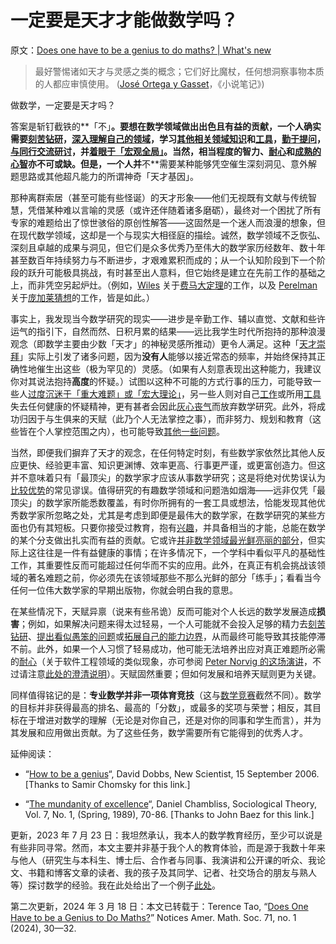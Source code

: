 # 一定要是天才才能做数学吗？

原文：[Does one have to be a genius to do maths? | What's new](https://terrytao.wordpress.com/career-advice/does-one-have-to-be-a-genius-to-do-maths/)

> 最好警惕诸如天才与灵感之类的概念；它们好比魔杖，任何想洞察事物本质的人都应审慎使用。 ([José Ortega y Gasset](http://en.wikipedia.org/wiki/José_Ortega_y_Gasset)，《小说笔记》)

做数学，一定要是天才吗？

答案是斩钉截铁的**「不」**。要想在数学领域做出出色且有益的贡献，一个人确实需要[刻苦钻研](https://terrytao.wordpress.com/career-advice/work-hard/)，[深入理解自己的领域](https://terrytao.wordpress.com/career-advice/learn-and-relearn-your-field/)，学习[其他相关领域知识](https://terrytao.wordpress.com/career-advice/dont-be-afraid-to-learn-things-outside-your-field/)和[工具](https://terrytao.wordpress.com/career-advice/learn-the-power-of-other-mathematicians-tools/)，[勤于提问](https://terrytao.wordpress.com/career-advice/ask-yourself-dumb-questions-and-answer-them/)，[与同行交流研讨](https://terrytao.wordpress.com/career-advice/attend-talks-and-conferences-even-those-not-directly-related-to-your-work/)，并[着眼于「宏观全局」](https://terrytao.wordpress.com/career-advice/think-ahead/)。当然，相当程度的智力、[耐心](https://terrytao.wordpress.com/career-advice/be-patient/)和[成熟的心智](https://terrytao.wordpress.com/career-advice/be-professional-in-your-work/)亦不可或缺。但是，一个人并**不**需要某种能够凭空催生深刻洞见、意外解题思路或其他超凡能力的所谓神奇「天才基因」。

那种离群索居（甚至可能有些怪诞）的天才形象——他们无视既有文献与传统智慧，凭借某种难以言喻的灵感（或许还伴随着诸多磨砺），最终对一个困扰了所有专家的难题给出了惊世骇俗的原创性解答——这固然是一个迷人而浪漫的想象，但在现代数学领域，这却是一个与现实大相径庭的描绘。诚然，数学领域不乏恢弘、深刻且卓越的成果与洞见，但它们是众多优秀乃至伟大的数学家历经数年、数十年甚至数百年持续努力与不断进步，才艰难累积而成的；从一个认知阶段到下一个阶段的跃升可能极具挑战，有时甚至出人意料，但它始终是建立在先前工作的基础之上，而非凭空另起炉灶。（例如，[Wiles](http://en.wikipedia.org/wiki/Andrew_Wiles) 关于[费马大定理](http://en.wikipedia.org/wiki/Fermat's_last_theorem)的工作，以及 [Perelman](http://en.wikipedia.org/wiki/Grigori_Perelman) 关于[庞加莱猜想](http://en.wikipedia.org/wiki/Poincaré_conjecture)的工作，皆是如此。）

事实上，我发现当今数学研究的现实——进步是辛勤工作、辅以直觉、文献和些许运气的指引下，自然而然、日积月累的结果——远比我学生时代所抱持的那种浪漫观念（即数学主要由少数「天才」的神秘灵感所推动）更令人满足。这种「[天才崇拜](https://www.discovermagazine.com/mind/the-cult-of-genius)」实际上引发了诸多问题，因为**没有人**能够以接近常态的频率，并始终保持其正确性地催生出这些（极为罕见的）灵感。（如果有人刻意表现出这种能力，我建议你对其说法抱持**高度**的怀疑。）试图以这种不可能的方式行事的压力，可能导致一些人[过度沉迷于「重大难题」或「宏大理论」](https://terrytao.wordpress.com/career-advice/dont-prematurely-obsess-on-a-single-big-problem-or-big-theory/)，另一些人则对自己[工作](https://terrytao.wordpress.com/career-advice/be-sceptical-of-your-own-work/)或所用[工具](https://terrytao.wordpress.com/career-advice/learn-the-limitations-of-your-tools/)失去任何健康的怀疑精神，更有甚者会因此[灰心丧气](https://terrytao.wordpress.com/career-advice/be-patient/)而放弃数学研究。此外，将成功归因于与生俱来的天赋（此乃个人无法掌控之事），而非努力、规划和教育（这些皆在个人掌控范围之内），也可能导致[其他一些问题](http://nymag.com/news/features/27840/)。

当然，即便我们摒弃了天才的观念，在任何特定时刻，有些数学家依然比其他人反应更快、经验更丰富、知识更渊博、效率更高、行事更严谨，或更富创造力。但这并不意味着只有「最顶尖」的数学家才应该从事数学研究；这是将绝对优势误认为[比较优势](http://en.wikipedia.org/wiki/Comparative_advantage)的常见谬误。值得研究的有趣数学领域和问题浩如烟海——远非仅凭「最顶尖」的数学家所能悉数覆盖，有时你所拥有的一套工具或想法，恰能发现其他优秀数学家所忽略之处，尤其是考虑到即便是最伟大的数学家，在数学研究的某些方面也仍有其短板。只要你接受过教育，抱有[兴趣](https://terrytao.wordpress.com/career-advice/enjoy-your-work/)，并具备相当的才能，总能在数学的某个分支做出扎实而有益的贡献。它或许[并非数学领域最光鲜亮丽的部分](https://terrytao.wordpress.com/career-advice/don’t-base-career-decisions-on-glamour-or-fame/)，但实际上这往往是一件有益健康的事情；在许多情况下，一个学科中看似平凡的基础性工作，其重要性反而可能超过任何华而不实的应用。此外，在真正有机会挑战该领域的著名难题之前，你必须先在该领域那些不那么光鲜的部分「练手」；看看当今任何一位伟大数学家的早期出版物，你就会明白我的意思。

在某些情况下，天赋异禀（说来有些吊诡）反而可能对个人长远的数学发展造成**损害**；例如，如果解决问题来得太过轻易，一个人可能就不会投入足够的精力去[刻苦钻研](https://terrytao.wordpress.com/career-advice/work-hard/)、[提出看似愚笨的问题](https://terrytao.wordpress.com/career-advice/ask-yourself-dumb-questions-and-answer-them/)或[拓展自己的能力边界](https://terrytao.wordpress.com/career-advice/continually-aim-just-beyond-your-current-range/)，从而最终可能导致其技能停滞不前。此外，如果一个人习惯了轻易成功，他可能无法培养出应对真正难题所必需的[耐心](https://terrytao.wordpress.com/career-advice/be-patient/)（关于软件工程领域的类似现象，亦可参阅 [Peter Norvig 的这场演讲](https://www.youtube.com/watch?v=DdmyUZCl75s)，不过请注意[此处的澄清说明](https://news.ycombinator.com/item?id=25426329)）。天赋固然重要；但如何发展和培养天赋则更为关键。

同样值得铭记的是：**专业数学并非一项体育竞技**（这与[数学竞赛](https://terrytao.wordpress.com/career-advice/advice-on-mathematics-competitions/)截然不同）。数学的目标并非获得最高的排名、最高的「分数」，或最多的奖项与荣誉；相反，其目标在于增进对数学的理解（无论是对你自己，还是对你的同事和学生而言），并为其发展和应用做出贡献。为了这些任务，数学需要所有它能得到的优秀人才。

延伸阅读：

- “[How to be a genius](http://talentdevelop.com/articles/HTBAG.html)“, David Dobbs, New Scientist, 15 September 2006. [Thanks to Samir Chomsky for this link.]

- “[The mundanity of excellence](https://www.jstor.org/stable/202063)“, Daniel Chambliss, Sociological Theory, Vol. 7, No. 1, (Spring, 1989), 70-86. [Thanks to John Baez for this link.]

更新，2023 年 7 月 23 日：我坦然承认，我本人的数学教育经历，至少可以说是有些非同寻常。然而，本文主要并非基于我个人的教育体验，而是源于我数十年来与他人（研究生与本科生、博士后、合作者与同事、我演讲和公开课的听众、我论文、书籍和博客文章的读者、我的孩子及其同学、记者、社交场合的朋友与熟人等）探讨数学的经验。我在此处给出了一个例子[此处](https://mathstodon.xyz/@tao/110741578228485879)。

第二次更新，2024 年 3 月 18 日：本文已转载于：Terence Tao, “[Does One Have to be a Genius to Do Maths?](https://www.ams.org/journals/notices/202401/rnoti-p30.pdf)” Notices Amer. Math. Soc. 71, no. 1 (2024), 30—32.